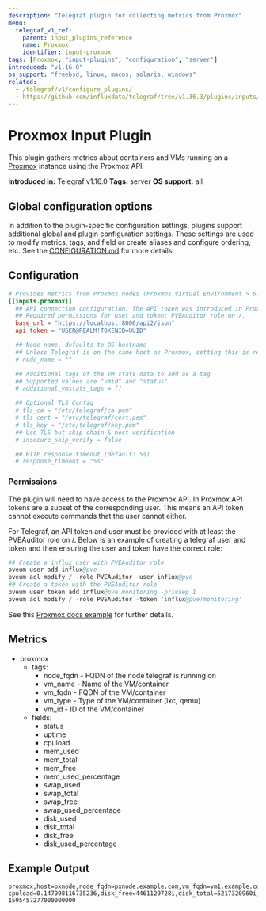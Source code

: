 ```yaml
---
description: "Telegraf plugin for collecting metrics from Proxmox"
menu:
  telegraf_v1_ref:
    parent: input_plugins_reference
    name: Proxmox
    identifier: input-proxmox
tags: [Proxmox, "input-plugins", "configuration", "server"]
introduced: "v1.16.0"
os_support: "freebsd, linux, macos, solaris, windows"
related:
  - /telegraf/v1/configure_plugins/
  - https://github.com/influxdata/telegraf/tree/v1.36.3/plugins/inputs/proxmox/README.md, Proxmox Plugin Source
---
```


# Proxmox Input Plugin

This plugin gathers metrics about containers and VMs running on a
[Proxmox](https://www.proxmox.com) instance using the Proxmox API.

**Introduced in:** Telegraf v1.16.0
**Tags:** server
**OS support:** all

[proxmox]: https://www.proxmox.com

## Global configuration options <!-- @/docs/includes/plugin_config.md -->

In addition to the plugin-specific configuration settings, plugins support
additional global and plugin configuration settings. These settings are used to
modify metrics, tags, and field or create aliases and configure ordering, etc.
See the [CONFIGURATION.md](/telegraf/v1/configuration/#plugins) for more details.

[CONFIGURATION.md]: ../../../docs/CONFIGURATION.md#plugins

## Configuration

```toml @sample.conf
# Provides metrics from Proxmox nodes (Proxmox Virtual Environment > 6.2).
[[inputs.proxmox]]
  ## API connection configuration. The API token was introduced in Proxmox v6.2.
  ## Required permissions for user and token: PVEAuditor role on /.
  base_url = "https://localhost:8006/api2/json"
  api_token = "USER@REALM!TOKENID=UUID"

  ## Node name, defaults to OS hostname
  ## Unless Telegraf is on the same host as Proxmox, setting this is required.
  # node_name = ""

  ## Additional tags of the VM stats data to add as a tag
  ## Supported values are "vmid" and "status"
  # additional_vmstats_tags = []

  ## Optional TLS Config
  # tls_ca = "/etc/telegraf/ca.pem"
  # tls_cert = "/etc/telegraf/cert.pem"
  # tls_key = "/etc/telegraf/key.pem"
  ## Use TLS but skip chain & host verification
  # insecure_skip_verify = false

  ## HTTP response timeout (default: 5s)
  # response_timeout = "5s"
```

### Permissions

The plugin will need to have access to the Proxmox API. In Proxmox API tokens
are a subset of the corresponding user. This means an API token cannot execute
commands that the user cannot either.

For Telegraf, an API token and user must be provided with at least the
PVEAuditor role on /. Below is an example of creating a telegraf user and token
and then ensuring the user and token have the correct role:

```s
## Create a influx user with PVEAuditor role
pveum user add influx@pve
pveum acl modify / -role PVEAuditor -user influx@pve
## Create a token with the PVEAuditor role
pveum user token add influx@pve monitoring -privsep 1
pveum acl modify / -role PVEAuditor -token 'influx@pve!monitoring'
```

See this [Proxmox docs example](https://pve.proxmox.com/wiki/User_Management#_limited_api_token_for_monitoring) for further details.

[docs]: https://pve.proxmox.com/wiki/User_Management#_limited_api_token_for_monitoring

## Metrics

- proxmox
  - tags:
    - node_fqdn - FQDN of the node telegraf is running on
    - vm_name - Name of the VM/container
    - vm_fqdn - FQDN of the VM/container
    - vm_type - Type of the VM/container (lxc, qemu)
    - vm_id - ID of the VM/container
  - fields:
    - status
    - uptime
    - cpuload
    - mem_used
    - mem_total
    - mem_free
    - mem_used_percentage
    - swap_used
    - swap_total
    - swap_free
    - swap_used_percentage
    - disk_used
    - disk_total
    - disk_free
    - disk_used_percentage

## Example Output

```text
proxmox,host=pxnode,node_fqdn=pxnode.example.com,vm_fqdn=vm1.example.com,vm_id=112,vm_name=vm1,vm_type=lxc cpuload=0.147998116735236,disk_free=4461129728i,disk_total=5217320960i,disk_used=756191232i,disk_used_percentage=14,mem_free=1046827008i,mem_total=1073741824i,mem_used=26914816i,mem_used_percentage=2,status="running",swap_free=536698880i,swap_total=536870912i,swap_used=172032i,swap_used_percentage=0,uptime=1643793i 1595457277000000000
```
